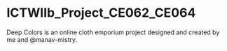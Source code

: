 # ICTWIIb_Project_CE062_CE064
Deep Colors is an online cloth emporium project designed and created by me and @manav-mistry.

